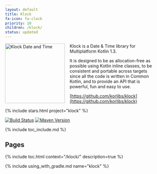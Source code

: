 ```yaml
---
layout: default
title: Klock
fa-icon: fa-clock
priority: 10
children: /klock/
status: updated
---
```


<img src="/i/logos/klock.svg" width="196" height="196" style="float: left;margin: 0 16px 16px 0;" alt="Klock Date and Time" />

Klock is a Date & Time library for Multiplatform Kotlin 1.3.

It is designed to be as allocation-free as possible using Kotlin inline classes,
to be consistent and portable across targets since all the code is written in Common Kotlin,
and to provide an API that is powerful, fun and easy to use.

[https://github.com/korlibs/klock](https://github.com/korlibs/klock)

{% include stars.html project="klock" %}

[![Build Status](https://travis-ci.org/korlibs/klock.svg?branch=master)](https://travis-ci.org/korlibs/klock)
[![Maven Version](https://img.shields.io/github/tag/korlibs/klock.svg?style=flat&label=maven)](http://search.maven.org/#search%7Cga%7C1%7Ca%3A%22klock%22)

{% include toc_include.md %}

## Pages

{% include toc.html context="/klock/" description=true %}

{% include using_with_gradle.md name="klock" %}
